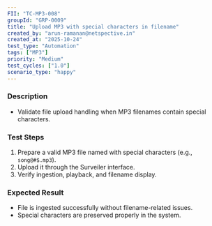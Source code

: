```yaml
---
FII: "TC-MP3-008"
groupId: "GRP-0009"
title: "Upload MP3 with special characters in filename"
created_by: "arun-ramanan@netspective.in"
created_at: "2025-10-24"
test_type: "Automation"
tags: ["MP3"]
priority: "Medium"
test_cycles: ["1.0"]
scenario_type: "happy"
---
```


### Description
- Validate file upload handling when MP3 filenames contain special characters.

### Test Steps
1. Prepare a valid MP3 file named with special characters (e.g., `song@#$.mp3`).  
2. Upload it through the Surveiler interface.  
3. Verify ingestion, playback, and filename display.

### Expected Result
- File is ingested successfully without filename-related issues.  
- Special characters are preserved properly in the system.

